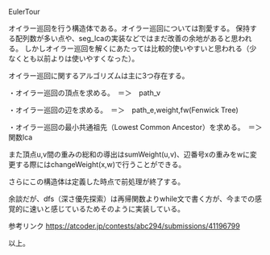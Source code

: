 EulerTour

オイラー巡回を行う構造体である。オイラー巡回については割愛する。
保持する配列数が多い点や、seg_lcaの実装などではまだ改善の余地があると思われる。
しかしオイラー巡回を解くにあたっては比較的使いやすいと思われる（少なくとも以前よりは使いやすくなった）。

オイラー巡回に関するアルゴリズムは主に3つ存在する。

・オイラー巡回の頂点を求める。　＝＞　path_v

・オイラー巡回の辺を求める。　＝＞　path_e,weight,fw(Fenwick Tree)

・オイラー巡回の最小共通祖先（Lowest Common Ancestor）を求める。　＝＞　関数lca

また頂点u,v間の重みの総和の導出はsumWeight(u,v)、辺番号xの重みをwに変更する際にはchangeWeight(x,w)で行うことができる。

さらにこの構造体は定義した時点で前処理が終了する。

余談だが、dfs（深さ優先探索）は再帰関数よりwhile文で書く方が、今までの感覚的に速いと感じているためそのように実装している。

参考リンク
https://atcoder.jp/contests/abc294/submissions/41196799

以上。
